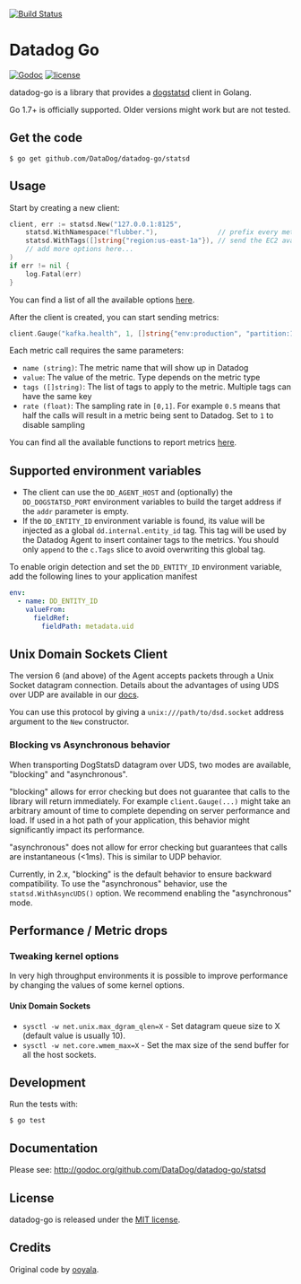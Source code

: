 [![Build Status](https://travis-ci.com/DataDog/datadog-go.svg?branch=master)](https://travis-ci.com/DataDog/datadog-go)
# Datadog Go

[![Godoc](http://img.shields.io/badge/godoc-reference-blue.svg?style=flat)](https://godoc.org/github.com/DataDog/datadog-go/statsd)
[![license](http://img.shields.io/badge/license-MIT-red.svg?style=flat)](http://opensource.org/licenses/MIT)

datadog-go is a library that provides a [dogstatsd](http://docs.datadoghq.com/guides/dogstatsd/) client in Golang.

Go 1.7+ is officially supported. Older versions might work but are not tested.

## Get the code

    $ go get github.com/DataDog/datadog-go/statsd

## Usage

Start by creating a new client:

```go
client, err := statsd.New("127.0.0.1:8125",
    statsd.WithNamespace("flubber."),               // prefix every metric with the app name
    statsd.WithTags([]string{"region:us-east-1a"}), // send the EC2 availability zone as a tag with every metric
    // add more options here...
)
if err != nil {
    log.Fatal(err)
}
```

You can find a list of all the available options [here](https://godoc.org/github.com/DataDog/datadog-go/statsd#Option).

After the client is created, you can start sending metrics:

```go
client.Gauge("kafka.health", 1, []string{"env:production", "partition:1", "partition:2"}, 1)
```

Each metric call requires the same parameters:

- `name (string)`: The metric name that will show up in Datadog
- `value`: The value of the metric. Type depends on the metric type
- `tags ([]string)`: The list of tags to apply to the metric. Multiple tags can have the same key
- `rate (float)`: The sampling rate in `[0,1]`. For example `0.5` means that half the calls will result in a metric being sent to Datadog. Set to `1` to disable sampling

You can find all the available functions to report metrics [here](https://godoc.org/github.com/DataDog/datadog-go/statsd#Client).

## Supported environment variables

- The client can use the `DD_AGENT_HOST` and (optionally) the `DD_DOGSTATSD_PORT` environment variables to build the target address if the `addr` parameter is empty.
- If the `DD_ENTITY_ID` environment variable is found, its value will be injected as a global `dd.internal.entity_id` tag. This tag will be used by the Datadog Agent to insert container tags to the metrics. You should only `append` to the `c.Tags` slice to avoid overwriting this global tag.

To enable origin detection and set the `DD_ENTITY_ID` environment variable, add the following lines to your application manifest
```yaml
env:
  - name: DD_ENTITY_ID
    valueFrom:
      fieldRef:
        fieldPath: metadata.uid
```

## Unix Domain Sockets Client

The version 6 (and above) of the Agent accepts packets through a Unix Socket datagram connection.
Details about the advantages of using UDS over UDP are available in our [docs](https://docs.datadoghq.com/developers/dogstatsd/unix_socket/).

You can use this protocol by giving a `unix:///path/to/dsd.socket` address argument to the `New` constructor.


### Blocking vs Asynchronous behavior

When transporting DogStatsD datagram over UDS, two modes are available, "blocking" and "asynchronous".

"blocking" allows for error checking but does not guarantee that calls to the library will return immediately. For example `client.Gauge(...)` might take an arbitrary amount of time to complete depending on server performance and load. If used in a hot path of your application, this behavior might significantly impact its performance.

"asynchronous" does not allow for error checking but guarantees that calls are instantaneous (<1ms). This is similar to UDP behavior.

Currently, in 2.x, "blocking" is the default behavior to ensure backward compatibility. To use the "asynchronous" behavior, use the `statsd.WithAsyncUDS()` option.
We recommend enabling the "asynchronous" mode.

## Performance / Metric drops

### Tweaking kernel options

In very high throughput environments it is possible to improve performance by changing the values of some kernel options.

#### Unix Domain Sockets

- `sysctl -w net.unix.max_dgram_qlen=X` - Set datagram queue size to X (default value is usually 10).
- `sysctl -w net.core.wmem_max=X` - Set the max size of the send buffer for all the host sockets.

## Development

Run the tests with:

    $ go test

## Documentation

Please see: http://godoc.org/github.com/DataDog/datadog-go/statsd

## License

datadog-go is released under the [MIT license](http://www.opensource.org/licenses/mit-license.php).

## Credits

Original code by [ooyala](https://github.com/ooyala/go-dogstatsd).
